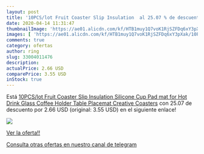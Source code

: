 ```yaml
---
layout: post
title: '10PCS/lot Fruit Coaster Slip Insulation  al 25.07 % de descuento'
date: 2020-04-14 11:31:47
thumbnailImage: 'https://ae01.alicdn.com/kf/HTB1muy1Q7voK1RjSZFDq6xY3pXak/10PCS-lot-Fruit-Coaster-Slip-Insulation-Silicone-Cup-Pad-mat-for-Hot-Drink-Glass-Coffee-Holder.jpg_350x350._SL200_.jpg'
images: [ 'https://ae01.alicdn.com/kf/HTB1muy1Q7voK1RjSZFDq6xY3pXak/10PCS-lot-Fruit-Coaster-Slip-Insulation-Silicone-Cup-Pad-mat-for-Hot-Drink-Glass-Coffee-Holder.jpg_350x350._SL200_.jpg' ]
comments: true
category: ofertas
author: ring
slug: 33004011476
description:
actualPrice: 2.66 USD
comparePrice: 3.55 USD
inStock: true
---
```


Está [10PCS/lot Fruit Coaster Slip Insulation Silicone Cup Pad mat for Hot Drink Glass Coffee Holder Table Placemat Creative Coasters](https://www.amazon.com/dp/33004011476/?tag=redken08-20) con 25.07 de descuento por 2.66 USD (original: 3.55 USD) en el siguiente enlace!

[![](https://ae01.alicdn.com/kf/HTB1muy1Q7voK1RjSZFDq6xY3pXak/10PCS-lot-Fruit-Coaster-Slip-Insulation-Silicone-Cup-Pad-mat-for-Hot-Drink-Glass-Coffee-Holder.jpg_350x350._SL200_.jpg)](https://www.amazon.com/dp/33004011476/?tag=redken08-20)

[Ver la oferta!!](https://www.amazon.com/dp/33004011476/?tag=redken08-20)

[Consulta otras ofertas en nuestro canal de telegram](https://t.me/s/ofertas25)
